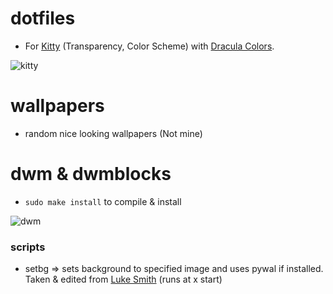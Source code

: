 # dotfiles
- For [Kitty](https://sw.kovidgoyal.net/kitty/) (Transparency, Color Scheme) with [Dracula Colors](https://draculatheme.com/contribute).

![kitty](https://cdn.discordapp.com/attachments/1047658304098287728/1050164663565942875/vmware_oetZz0unCl.png)

# wallpapers
- random nice looking wallpapers (Not mine)

# dwm & dwmblocks
- ```sudo make install``` to compile & install

![dwm](https://cdn.discordapp.com/attachments/1047658304098287728/1050212580301492224/185510357-c83ce8af-b12b-4145-86db-b7248d48b67e.png)

### scripts
- setbg => sets background to specified image and uses pywal if installed. Taken & edited from [Luke Smith](https://github.com/LukeSmithxyz/voidrice/blob/master/.local/bin/setbg) (runs at x start)
